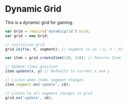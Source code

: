 # Dynamic Grid

This is a dynamic grid for gaming.


```javascript
var Grid = require('dynamicgrid').Grid;
var grid = new Grid;

// initialize grid 
grid.init(w, h, segment); // Segment is {w : w, h : h}

var item = grid.createItem(110, 110); // Returns Item

// Update items position
item.update(x, y) // Defaults to current x and y

// Listen when items segment changes
item.segment.on('update', cb);

// Listen to all segment changes in grid
grid.on('update', cb);
```
